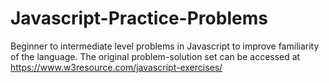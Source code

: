# Javascript-Practice-Problems
Beginner to intermediate level problems in Javascript to improve familiarity of the language. The original problem-solution set can be accessed at https://www.w3resource.com/javascript-exercises/
